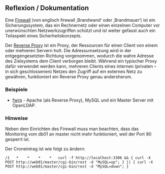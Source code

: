 Reflexion / Dokumentation
-------------------------

Eine [Firewall](http://de.wikipedia.org/wiki/Firewall) (von englisch firewall ‚Brandwand‘ oder ‚Brandmauer‘) ist ein Sicherungssystem, das ein Rechnernetz oder einen einzelnen Computer vor unerwünschten Netzwerkzugriffen schützt und ist weiter gefasst auch ein Teilaspekt eines Sicherheitskonzepts.

Der [Reverse Proxy](http://de.wikipedia.org/wiki/Reverse_Proxy) ist ein Proxy, der Ressourcen für einen Client von einem oder mehreren Servern holt. Die Adressumsetzung wird in der entgegengesetzten Richtung vorgenommen, wodurch die wahre Adresse des Zielsystems dem Client verborgen bleibt. Während ein typischer Proxy dafür verwendet werden kann, mehreren Clients eines internen (privaten – in sich geschlossenen) Netzes den Zugriff auf ein externes Netz zu gewähren, funktioniert ein Reverse Proxy genau andersherum.

### Beispiele

* [fwrp](https://github.com/mc-b/devops/tree/master/vagrant/fwrp/) - Apache (als Reverse Proxy), MySQL und ein Master Server mit OpenLDAP.

### Hinweise

Neben dem Einrichten des Firewall muss man beachten, dass das Monitoring vom db01 an master nicht mehr funktioniert, weil der
Port 80 gesperrt ist.

Der Croneintrag ist wie folgt zu ändern:

	/1   *    *    *    *	curl -f http://localhost:3306 && { curl -X POST http://web01/master/cgi-bin/rest -d "MySQL=up"; } || { curl -X POST http://web01/master/cgi-bin/rest -d "MySQL=down"; }